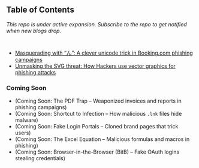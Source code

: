 ## Table of Contents
*This repo is under active expansion. Subscribe to the repo to get notified when new blogs drop.*
<br>
<br>
###
- [Masquerading with “ん”: A clever unicode trick in Booking.com phishing campaigns](listings/booking_unicode_phish.md)
- [Unmasking the SVG threat: How Hackers use vector graphics for phishing attacks](listings/unmasking_svg_threat.md)

### Coming Soon  
- (Coming Soon: The PDF Trap – Weaponized invoices and reports in phishing campaigns)  
- (Coming Soon: Shortcut to Infection – How malicious `.lnk` files hide malware)  
- (Coming Soon: Fake Login Portals – Cloned brand pages that trick users)  
- (Coming Soon: The Excel Equation – Malicious formulas and macros in phishing)  
- (Coming Soon: Browser-in-the-Browser (BitB) – Fake OAuth logins stealing credentials)  

